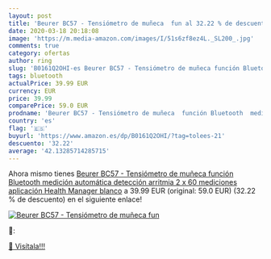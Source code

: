 ```yaml
---
layout: post
title: 'Beurer BC57 - Tensiómetro de muñeca  fun al 32.22 % de descuento'
date: 2020-03-18 20:18:08
image: 'https://m.media-amazon.com/images/I/51s6zf8ez4L._SL200_.jpg'
comments: true
category: ofertas
author: ring
slug: 'B0161Q2OHI-es Beurer BC57 - Tensiómetro de muñeca función Bluetooth...'
tags: bluetooth
actualPrice: 39.99 EUR
currency: EUR
price: 39.99
comparePrice: 59.0 EUR
prodname: 'Beurer BC57 - Tensiómetro de muñeca  función Bluetooth  medición automática  detección arritmia  2 x 60 mediciones  aplicación Health Manager  blanco'
country: 'es'
flag: '🇪🇸'
buyurl: 'https://www.amazon.es/dp/B0161Q2OHI/?tag=tolees-21'
descuento: '32.22'
average: '42.13285714285715'
---
```


Ahora mismo tienes [Beurer BC57 - Tensiómetro de muñeca  función Bluetooth  medición automática  detección arritmia  2 x 60 mediciones  aplicación Health Manager  blanco](https://www.amazon.es/dp/B0161Q2OHI/?tag=tolees-21) a 39.99 EUR (original: 59.0 EUR) (32.22 %  de descuento) en el siguiente enlace!

[![Beurer BC57 - Tensiómetro de muñeca  fun](https://m.media-amazon.com/images/I/51s6zf8ez4L._SL200_.jpg)](https://www.amazon.es/dp/B0161Q2OHI/?tag=tolees-21)

🔎:


[🛒 Visítala!!!](https://www.amazon.es/dp/B0161Q2OHI/?tag=tolees-21)
